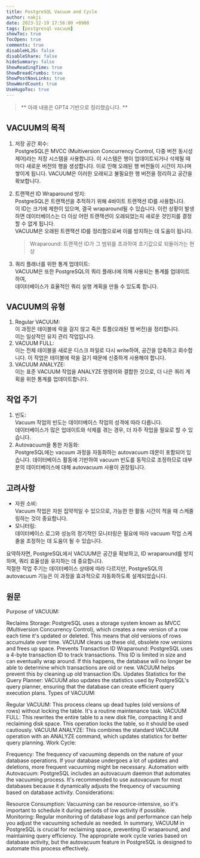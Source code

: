 ```yaml
---
title: PostgreSQL Vacuum and Cycle
author: nakji
date: 2023-12-19 17:56:00 +0900
tags: [postgresql vacuum]
showToc: true
TocOpen: true
comments: true
disableHLJS: false
disableShare: false
hideSummary: false
ShowReadingTime: true
ShowBreadCrumbs: true
ShowPostNavLinks: true
ShowWordCount: true
UseHugoToc: true
---
```


> ** 아래 내용은 GPT4 기반으로 정리했습니다. **

## VACUUM의 목적

1. 저장 공간 회수:    
   PostgreSQL은 MVCC (Multiversion Concurrency Control, 다중 버전 동시성 제어)라는 저장 시스템을 사용합니다.
   이 시스템은 행이 업데이트되거나 삭제될 때마다 새로운 버전의 행을 생성합니다. 이로 인해 오래된 행 버전들이 시간이 지나며 쌓이게 됩니다.
   VACUUM은 이러한 오래되고 불필요한 행 버전을 정리하고 공간을 확보합니다.
2. 트랜잭션 ID Wraparound 방지:    
   PostgreSQL은 트랜잭션을 추적하기 위해 4바이트 트랜잭션 ID를 사용합니다.    
   이 ID는 크기에 제한이 있으며, 결국 wraparound될 수 있습니다.
   이런 상황이 발생하면 데이터베이스는 더 이상 어떤 트랜잭션이 오래되었는지 새로운 것인지를 결정할 수 없게 됩니다.    
   VACUUM은 오래된 트랜잭션 ID를 정리함으로써 이를 방지하는 데 도움이 됩니다.
   
   > Wraparound: 트랜잭션 ID가 그 범위를 초과하여 초기값으로 되돌아가는 현상
3. 쿼리 플래너를 위한 통계 업데이트:    
   VACUUM은 또한 PostgreSQL의 쿼리 플래너에 의해 사용되는 통계를 업데이트하여,    
   데이터베이스가 효율적인 쿼리 실행 계획을 만들 수 있도록 합니다.

## VACUUM의 유형

1. Regular VACUUM:    
   이 과정은 테이블에 락을 걸지 않고 죽은 튜플(오래된 행 버전)을 정리합니다.    
   이는 일상적인 유지 관리 작업입니다.
2. VACUUM FULL:    
   이는 전체 테이블을 새로운 디스크 파일로 다시 write하여, 공간을 압축하고 회수합니다.
   이 작업은 테이블에 락을 걸기 때문에 신중하게 사용해야 합니다.
3. VACUUM ANALYZE:    
   이는 표준 VACUUM 작업을 ANALYZE 명령어와 결합한 것으로, 더 나은 쿼리 계획을 위한 통계를 업데이트합니다.

## 작업 주기

1. 빈도:    
   Vacuum 작업의 빈도는 데이터베이스 작업의 성격에 따라 다릅니다.       
   데이터베이스가 많은 업데이트와 삭제를 겪는 경우, 더 자주 작업을 필요로 할 수 있습니다.
2. Autovacuum을 통한 자동화:    
   PostgreSQL에는 vacuum 과정을 자동화하는 autovacuum 데몬이 포함되어 있습니다.
   데이터베이스 활동에 기반하여 vacuum 빈도를 동적으로 조정하므로 대부분의 데이터베이스에 대해 autovacuum 사용이 권장됩니다.
   
## 고려사항

- 자원 소비:    
  Vacuum 작업은 자원 집약적일 수 있으므로, 가능한 한 활동 시간이 적을 때 스케줄링하는 것이 중요합니다.
- 모니터링:    
  데이터베이스 로그와 성능의 정기적인 모니터링은 필요에 따라 vacuum 작업 스케줄을 조정하는 데 도움이 될 수 있습니다.

    
요약하자면, PostgreSQL에서 VACUUM은 공간을 확보하고, ID wraparound를 방지하며, 쿼리 효율성을 유지하는 데 중요합니다.     
적절한 작업 주기는 데이터베이스 상태에 따라 다르지만, PostgreSQL의 autovacuum 기능은 이 과정을 효과적으로 자동화하도록 설계되었습니다.

## 원문
Purpose of VACUUM:

Reclaims Storage: PostgreSQL uses a storage system known as MVCC (Multiversion Concurrency Control), which creates a new version of a row each time it's updated or deleted. This means that old versions of rows accumulate over time. VACUUM cleans up these old, obsolete row versions and frees up space.
Prevents Transaction ID Wraparound: PostgreSQL uses a 4-byte transaction ID to track transactions. This ID is limited in size and can eventually wrap around. If this happens, the database will no longer be able to determine which transactions are old or new. VACUUM helps prevent this by cleaning up old transaction IDs.
Updates Statistics for the Query Planner: VACUUM also updates the statistics used by PostgreSQL's query planner, ensuring that the database can create efficient query execution plans.
Types of VACUUM:

Regular VACUUM: This process cleans up dead tuples (old versions of rows) without locking the table. It's a routine maintenance task.
VACUUM FULL: This rewrites the entire table to a new disk file, compacting it and reclaiming disk space. This operation locks the table, so it should be used cautiously.
VACUUM ANALYZE: This combines the standard VACUUM operation with an ANALYZE command, which updates statistics for better query planning.
Work Cycle:

Frequency: The frequency of vacuuming depends on the nature of your database operations. If your database undergoes a lot of updates and deletions, more frequent vacuuming might be necessary.
Automation with Autovacuum: PostgreSQL includes an autovacuum daemon that automates the vacuuming process. It's recommended to use autovacuum for most databases because it dynamically adjusts the frequency of vacuuming based on database activity.
Considerations:

Resource Consumption: Vacuuming can be resource-intensive, so it's important to schedule it during periods of low activity if possible.
Monitoring: Regular monitoring of database logs and performance can help you adjust the vacuuming schedule as needed.
In summary, VACUUM in PostgreSQL is crucial for reclaiming space, preventing ID wraparound, and maintaining query efficiency. The appropriate work cycle varies based on database activity, but the autovacuum feature in PostgreSQL is designed to automate this process effectively.
